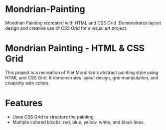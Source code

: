 # Mondrian-Painting
Mondrian Painting recreated with HTML and CSS Grid. Demonstrates layout design and creative use of CSS Grid for a visual art project.

# Mondrian Painting - HTML & CSS Grid

This project is a recreation of Piet Mondrian's abstract painting style using HTML and CSS Grid. It demonstrates layout design, grid manipulation, and creativity with colors.

# Features
- Uses CSS Grid to structure the painting.
- Multiple colored blocks: red, blue, yellow, white, and black lines.

